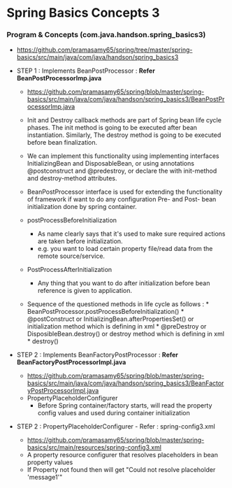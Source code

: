 # Spring Basics Concepts 3

### Program & Concepts (com.java.handson.spring_basics3)
 * https://github.com/pramasamy65/spring/tree/master/spring-basics/src/main/java/com/java/handson/spring_basics3

 * STEP 1 : Implements BeanPostProcessor : **Refer BeanPostProcessorImp.java**
	
	* https://github.com/pramasamy65/spring/blob/master/spring-basics/src/main/java/com/java/handson/spring_basics3/BeanPostProcessorImp.java
	* Init and Destroy callback methods are part of Spring bean life cycle phases. The init method is going to be executed after bean instantiation. Similarly, The destroy method is going to be executed before bean finalization.

	* We can implement this functionality using implementing interfaces InitializingBean and DisposableBean, or using annotations @postconstruct and @predestroy, or declare the <bean> with init-method and destroy-method attributes.

	* BeanPostProcessor interface is used for extending the functionality of framework if want to do any configuration Pre- and Post- bean initialization done by spring container.
	
	* postProcessBeforeInitialization
		* As name clearly says that it's used to make sure required actions are taken before initialization. 
		* e.g. you want to load certain property file/read data from the remote source/service.
	* PostProcessAfterInitialization
		* Any thing that you want to do after initialization before bean reference is given to application.
	* Sequence of the questioned methods in life cycle as follows :
			* BeanPostProcessor.postProcessBeforeInitialization()
			* @postConstruct or InitializingBean.afterPropertiesSet() or initialization method which is defining in xml
			* @preDestroy or DisposibleBean.destroy() or destroy method which is defining in xml
			* destroy()

 * STEP 2 : Implements BeanFactoryPostProcessor : **Refer BeanFactoryPostProcessorImpl.java**
	* https://github.com/pramasamy65/spring/blob/master/spring-basics/src/main/java/com/java/handson/spring_basics3/BeanFactoryPostProcessorImpl.java
	* PropertyPlaceholderConfigurer
		* Before Spring container/factory starts, will read the property config values and used during container initialization
	
 * STEP 2 : PropertyPlaceholderConfigurer - Refer : spring-config3.xml
	* https://github.com/pramasamy65/spring/blob/master/spring-basics/src/main/resources/spring-config3.xml
	* A property resource configurer that resolves placeholders in bean property values
	* If Property not found then will get "Could not resolve placeholder 'message1'"